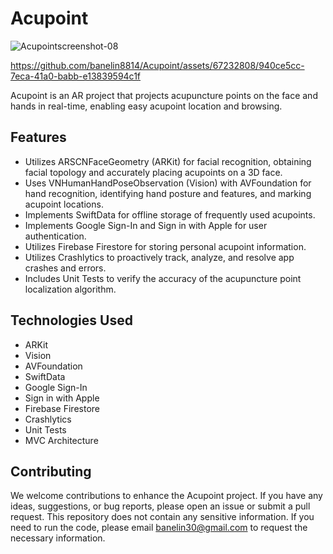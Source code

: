 # Acupoint
![Acupointscreenshot-08](https://github.com/banelin8814/Acupoint/assets/67232808/b683f93c-a8f5-4c8b-98ac-983141c7f5e0)

https://github.com/banelin8814/Acupoint/assets/67232808/940ce5cc-7eca-41a0-babb-e13839594c1f

Acupoint is an AR project that projects acupuncture points on the face and hands in real-time, enabling easy acupoint location and browsing.

## Features

- Utilizes ARSCNFaceGeometry (ARKit) for facial recognition, obtaining facial topology and accurately placing acupoints on a 3D face.
- Uses VNHumanHandPoseObservation (Vision) with AVFoundation for hand recognition, identifying hand posture and features, and marking acupoint locations.
- Implements SwiftData for offline storage of frequently used acupoints.
- Implements Google Sign-In and Sign in with Apple for user authentication.
- Utilizes Firebase Firestore for storing personal acupoint information.
- Utilizes Crashlytics to proactively track, analyze, and resolve app crashes and errors.
- Includes Unit Tests to verify the accuracy of the acupuncture point localization algorithm.

## Technologies Used

- ARKit
- Vision
- AVFoundation
- SwiftData
- Google Sign-In
- Sign in with Apple
- Firebase Firestore
- Crashlytics
- Unit Tests
- MVC Architecture

## Contributing

We welcome contributions to enhance the Acupoint project. If you have any ideas, suggestions, or bug reports, please open an issue or submit a pull request.
This repository does not contain any sensitive information. If you need to run the code, please email banelin30@gmail.com to request the necessary information.

